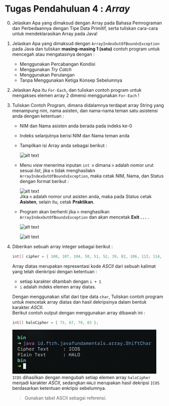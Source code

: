 # Tugas Pendahuluan 4 : _Array_

0. Jelaskan Apa yang dimaksud dengan Array pada Bahasa Pemrograman dan Perbedaannya dengan Tipe Data Primitif, serta tuliskan cara-cara untuk mendeklarasikan Array pada Java!  

1. Jelaskan Apa yang dimaksud dengan ```ArrayIndexOutOfBoundsException``` pada Java dan tuliskan **masing-masing 1 (satu)** contoh program untuk mencegah atau mengatasinya dengan  :  
    - Menggunakan Percabangan Kondisi
    - Menggunakan _Try Catch_
    - Menggunakan Perulangan
    - Tanpa Menggunakan Ketiga Konsep Sebelumnya  

2. Jelaskan Apa itu ```For-Each```, dan tuliskan contoh program untuk mengakses elemen array 2 dimensi menggunakan ```For-Each``` !  

3. Tuliskan Contoh Program, dimana didalamnya terdapat array String yang menampung nim, nama asisten, dan nama-nama teman satu asistensi anda dengan ketentuan  :  
    - NIM dan Nama asisten anda berada pada indeks ke-0
	- Indeks selanjutnya berisi NIM dan Nama teman anda
	- Tampilkan isi Array anda sebagai berikut :  
 
		![alt text][01_list]
	- Menu *view* menerima inputan ```int n``` dimana ```n``` adalah nomor urut sesuai *list*, jika ```n``` tidak menghasilakn ```ArrayIndexOutOfBoundsException```, maka cetak NIM, Nama, dan Status dengan format berikut :  
		
		![alt text][02_list]  
	Jika ```n``` adalah nomor urut asisten anda, maka pada Status cetak **Asisten**, selain itu, cetak **Praktikan**.
	- Program akan berhenti jika ```n``` menghasilkan ```ArrayIndexOutOfBoundsException``` dan akan mencetak **Exit . . .** .  

		![alt text][03_list]  

		![alt text][04_list]  

		[01_list]: assets/img/01_list.png "Tampilan List"
		[02_list]: assets/img/02_view.png "Tampilan Jika Inputan adalah Nomor urut Asisten"
		[03_list]: assets/img/03_view.png "Tampilan Jika Inputan adalah nomor urut teman"
		[04_list]: assets/img/04_exit.png "Tampilan Ketika ArrayIndexOutOfBoundsException"

4. Diberikan sebuah array integer sebagai berikut :  
   
	```java
	int[] cipher = { 100, 107, 104, 50, 51, 52, 39, 82, 106, 113, 114, 123, 123, 135, 112 };
	```
	Array diatas merupakan representasi kode *ASCII* dari sebuah kalimat yang telah dienkripsi dengan ketentuan :  
      + setiap karakter ditambah dengan ```i + 1```
      + ```i``` adalah indeks elemen array diatas.  
   
	Dengan menggunakan sifat dari tipe data ```char```, Tuliskan contoh program untuk mencetak array diatas dan hasil dekripsinya dalam bentuk karakter *ASCII*.  
	Berikut contoh output dengan menggunakan array dibawah ini :  
	```java
	int[] haloCipher = { 73, 67, 79, 83 };
	```

	![alt text](assets/img/05_shift_char.png "Dekripsi Array")  
	```ICOS``` dihasilkan dengan mengubah setiap elemen array ```haloCipher``` menjadi karakter *ASCII*, sedangkan ```HALO``` merupakan hasil dekripsi ```ICOS``` berdasarkan ketentuan enkripsi sebelumnya.  
	>  Gunakan tabel ASCII sebagai referensi.